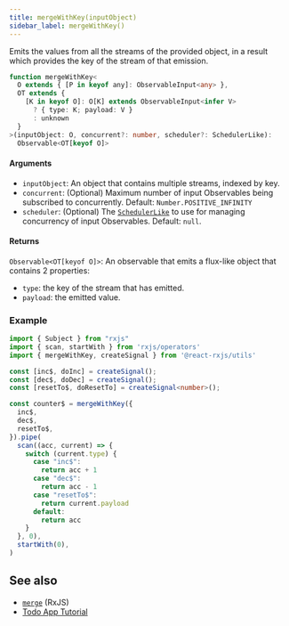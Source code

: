 ```yaml
---
title: mergeWithKey(inputObject)
sidebar_label: mergeWithKey()
---
```


Emits the values from all the streams of the provided object, in a result
which provides the key of the stream of that emission.

```ts
function mergeWithKey<
  O extends { [P in keyof any]: ObservableInput<any> },
  OT extends {
    [K in keyof O]: O[K] extends ObservableInput<infer V>
      ? { type: K; payload: V }
      : unknown
  }
>(inputObject: O, concurrent?: number, scheduler?: SchedulerLike): 
  Observable<OT[keyof O]>
```

#### Arguments

- `inputObject`: An object that contains multiple streams, indexed by key.
- `concurrent`: (Optional) Maximum number of input Observables being subscribed
to concurrently. Default: `Number.POSITIVE_INFINITY`
- `scheduler`: (Optional) The [`SchedulerLike`] to use for managing concurrency
of input Observables. Default: `null`.

#### Returns

`Observable<OT[keyof O]>`: An observable that emits a flux-like object that contains 2 properties:
- `type`: the key of the stream that has emitted.
- `payload`: the emitted value.

### Example

```ts
import { Subject } from "rxjs"
import { scan, startWith } from 'rxjs/operators'
import { mergeWithKey, createSignal } from '@react-rxjs/utils'

const [inc$, doInc] = createSignal();
const [dec$, doDec] = createSignal();
const [resetTo$, doResetTo] = createSignal<number>();

const counter$ = mergeWithKey({
  inc$,
  dec$,
  resetTo$,
}).pipe(
  scan((acc, current) => {
    switch (current.type) {
      case "inc$":
        return acc + 1
      case "dec$":
        return acc - 1
      case "resetTo$":
        return current.payload
      default:
        return acc
    }
  }, 0),
  startWith(0),
)
```
## See also
* [`merge`](https://rxjs.dev/api/index/function/merge) (RxJS)
* [Todo App Tutorial](../../tutorial/todos#creating-a-single-stream-for-all-the-user-events)

[`SchedulerLike`]: https://rxjs.dev/api/index/interface/SchedulerLike
